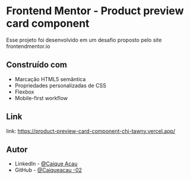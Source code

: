 # Frontend Mentor - Product preview card component

Esse projeto foi desenvolvido em um desafio proposto pelo site frontendmentor.io

## Construído com

- Marcação HTML5 semântica
- Propriedades personalizadas de CSS
- Flexbox
- Mobile-first workflow

## Link

link: https://product-preview-card-component-chi-tawny.vercel.app/

## Autor

- LinkedIn - [@Caique Acau](https://www.linkedin.com/in/caique-acau-062722162/)
- GitHub - [@Caiqueacau -02](https://github.com/Caiqueacau-02)
